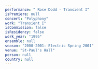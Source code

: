 ```yaml
---
performance: " Rose Dodd - Transient I"
isPremiere: null
concert: "Polyphony"
work: "Transient I"
isCommission: false
isResidency: false
work_year: "1995"
ensemble: null
season: "2000-2001: Electric Spring 2001"
venue: "St-Paul's Hall"
person: null
country: null
---
```


